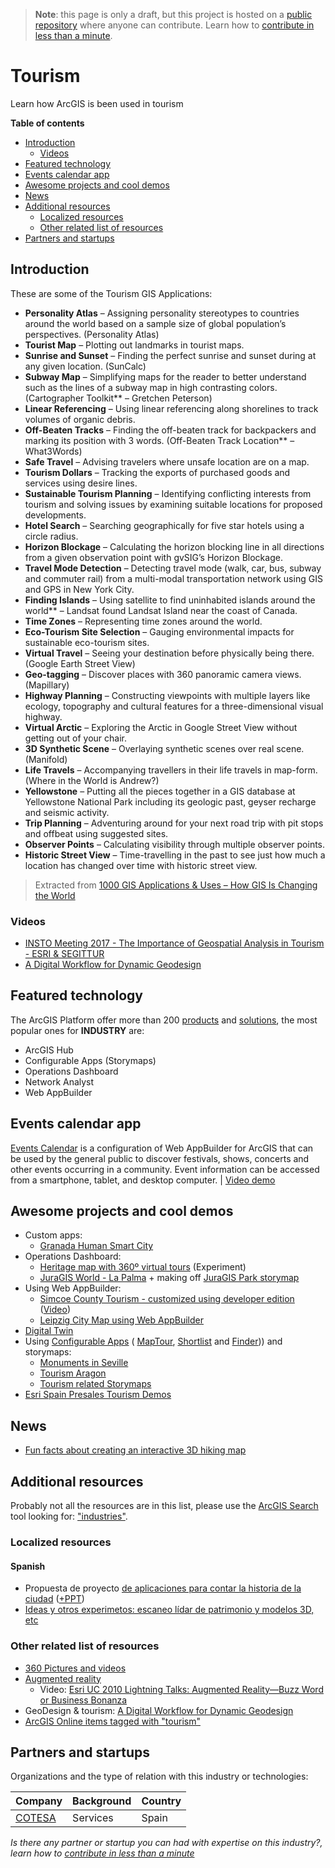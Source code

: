 > **Note**: this page is only a draft, but this project is hosted on a [public repository](https://github.com/hhkaos/awesome-arcgis) where anyone can contribute. Learn how to [contribute in less than a minute](https://github.com/hhkaos/awesome-arcgis/blob/master/CONTRIBUTING.md#contributions).

# Tourism

Learn how ArcGIS is been used in tourism

<!-- START doctoc generated TOC please keep comment here to allow auto update -->
<!-- DON'T EDIT THIS SECTION, INSTEAD RE-RUN doctoc TO UPDATE -->
**Table of contents**

- [Introduction](#introduction)
  - [Videos](#videos)
- [Featured technology](#featured-technology)
- [Events calendar app](#events-calendar-app)
- [Awesome projects and cool demos](#awesome-projects-and-cool-demos)
- [News](#news)
- [Additional resources](#additional-resources)
  - [Localized resources](#localized-resources)
  - [Other related list of resources](#other-related-list-of-resources)
- [Partners and startups](#partners-and-startups)

<!-- END doctoc generated TOC please keep comment here to allow auto update -->

## Introduction

These are some of the Tourism GIS Applications:

* **Personality Atlas** – Assigning personality stereotypes to countries around the world based on a sample size of global population’s perspectives. (Personality Atlas)
* **Tourist Map** – Plotting out landmarks in tourist maps.
* **Sunrise and Sunset** – Finding the perfect sunrise and sunset during at any given location. (SunCalc)
* **Subway Map** – Simplifying maps for the reader to better understand such as the lines of a subway map in high contrasting colors. (Cartographer Toolkit** – Gretchen Peterson)
* **Linear Referencing** – Using linear referencing along shorelines to track volumes of organic debris.
* **Off-Beaten Tracks** – Finding the off-beaten track for backpackers and marking its position with 3 words. (Off-Beaten Track Location** – What3Words)
* **Safe Travel** – Advising travelers where unsafe location are on a map.
* **Tourism Dollars** – Tracking the exports of purchased goods and services using desire lines.
* **Sustainable Tourism Planning** – Identifying conflicting interests from tourism and solving issues by examining suitable locations for proposed developments.
* **Hotel Search** – Searching geographically for five star hotels using a circle radius.
* **Horizon Blockage** – Calculating the horizon blocking line in all directions from a given observation point with gvSIG’s Horizon Blockage.
* **Travel Mode Detection** – Detecting travel mode (walk, car, bus, subway and commuter rail) from a multi-modal transportation network using GIS and GPS in New York City.
* **Finding Islands** – Using satellite to find uninhabited islands around the world** – Landsat found Landsat Island near the coast of Canada.
* **Time Zones** – Representing time zones around the world.
* **Eco-Tourism Site Selection** – Gauging environmental impacts for sustainable eco-tourism sites.
* **Virtual Travel** – Seeing your destination before physically being there. (Google Earth Street View)
* **Geo-tagging** – Discover places with 360 panoramic camera views. (Mapillary)
* **Highway Planning** – Constructing viewpoints with multiple layers like ecology, topography and cultural features for a three-dimensional visual highway.
* **Virtual Arctic** – Exploring the Arctic in Google Street View without getting out of your chair.
* **3D Synthetic Scene** – Overlaying synthetic scenes over real scene. (Manifold)
* **Life Travels** – Accompanying travellers in their life travels in map-form. (Where in the World is Andrew?)
* **Yellowstone** – Putting all the pieces together in a GIS database at Yellowstone National Park including its geologic past, geyser recharge and seismic activity.
* **Trip Planning** – Adventuring around for your next road trip with pit stops and offbeat using suggested sites.
* **Observer Points** – Calculating visibility through multiple observer points.
* **Historic Street View** – Time-travelling in the past to see just how much a location has changed over time with historic street view.

> Extracted from [1000 GIS Applications & Uses – How GIS Is Changing the World](https://docs.google.com/document/d/1wDkDCv-YiNijT-HF2zBJboKU2Jk0SqBCNyHKC0ctoTw/edit#heading=h.nr7gd2rh0tfr)

### Videos

* [INSTO Meeting 2017 - The Importance of Geospatial Analysis in Tourism - ESRI & SEGITTUR](https://www.youtube.com/watch?v=7com2Ma7PuU)
* [A Digital Workflow for Dynamic Geodesign](https://www.youtube.com/watch?v=QERJbL9J1Xw)

## Featured technology

The ArcGIS Platform offer more than 200 [products](../../../arcgis/products/README.md) and [solutions](https://solutions.arcgis.com/), the most popular ones for **INDUSTRY** are:

* ArcGIS Hub
* Configurable Apps (Storymaps)
* Operations Dashboard
* Network Analyst
* Web AppBuilder

## Events calendar app

[Events Calendar](https://solutions.arcgis.com/local-government/help/event-calendar/) is a configuration of Web AppBuilder for ArcGIS that can be used by the general public to discover festivals, shows, concerts and other events occurring in a community. Event information can be accessed from a smartphone, tablet, and desktop computer. | [Video demo](https://youtu.be/YAZFXXvJKZQ?t=10m53s)

## Awesome projects and cool demos

* Custom apps:
    * [Granada Human Smart City](https://ciudadinteligente.granada.org/granadarutas/)
* Operations Dashboard:
    * [Heritage map with 360º virtual tours](https://tomellosotech.maps.arcgis.com/apps/opsdashboard/index.html#/304dc67a44a54d4dbccef11ff6d08c38) (Experiment)
    * [JuraGIS World - La Palma](https://marketing.maps.arcgis.com/apps/opsdashboard/index.html#/45aa0cf0c8be4255adf620dbb5757bb3) + making off [JuraGIS Park storymap](http://geoapps.esri.es/JuraGIS/index.html)
* Using Web AppBuilder:
    * [Simcoe County Tourism - customized using developer edition ](https://maps.simcoe.ca/public/) ([Video](https://youtu.be/5hsprKc_Wo0?t=15m10s))
    * [Leipzig City Map using Web AppBuilder](http://www.arcgis.com/home/item.html?id=4c89f67a66a049a8a69cd4f8dedb3aa1)
* [Digital Twin](https://oretana.github.io/Tomelloso/)
* Using [Configurable Apps](../../../arcgis/products/configurable-apps/README.md) (  [MapTour](http://www.arcgis.com/home/item.html?id=91d75e9b375e4e9b9b3a4004544bfadf), [Shortlist](http://www.arcgis.com/home/item.html?id=c62ff7eec30641e69ae6acd7f1599512) and [Finder](http://www.arcgis.com/home/item.html?id=547a3a4462344880be61ed4083142f63))) and storymaps:
    * [Monuments in Seville](http://sig.urbanismosevilla.org/sevilla.art/monumentos/index_en.html)
    * [Tourism Aragon](http://gob-aragon.maps.arcgis.com/apps/webappviewer/index.html?id=8d644249c065452ca8707a78ea352dd1)
    * [Tourism related Storymaps](https://storymaps.arcgis.com/en/gallery/#s=0&q=tourism)
* [Esri Spain Presales Tourism Demos](http://preventas.maps.arcgis.com/home/gallery.html?view=list&sortOrder=true&sortField=relevance&showFilters=true&searchTerm=turismo)


## News

* [Fun facts about creating an interactive 3D hiking map](https://www.esri.com/arcgis-blog/products/js-api-arcgis/mapping/creating-3d-hiking-map/)

## Additional resources

Probably not all the resources are in this list, please use the [ArcGIS Search](https://esri-es.github.io/arcgis-search/) tool looking for: ["industries"](https://esri-es.github.io/arcgis-search/?search="industries"&utm_campaign=awesome-list&utm_source=awesome-list&utm_medium=page).

### Localized resources

#### Spanish

* Propuesta de proyecto [de aplicaciones para contar la historia de la ciudad](https://www.arcgis.com/apps/Cascade/index.html?appid=2ca2e152f2044f0597e6052cf7469998) ([+PPT](https://docs.google.com/presentation/d/e/2PACX-1vQI0-2YhBFcdV1aIs-mYkRB9BwEdwofvP_ZFRi2ULuzqEXSHEIIpA58qiTBXuW3Xy39PNCKyT5e9WOh/embed?start=false&loop=false&delayms=3000&slide=id.g3e1f034177_0_43))
* [Ideas y otros experimetos: escaneo lídar de patrimonio y modelos 3D, etc](https://tomellosotech.maps.arcgis.com/apps/MapSeries/index.html?appid=8847dfbd47d642eeba3cf13584becb77)

### Other related list of resources

* [360 Pictures and videos](../../../emerging-technologies/360/README.md)
* [Augmented reality](../../../emerging-technologies/ar/README.md)
    * Video: [Esri UC 2010 Lightning Talks: Augmented Reality—Buzz Word or Business Bonanza](https://www.youtube.com/watch?v=VE7aB_-sTXk)
* GeoDesign & tourism: [A Digital Workflow for Dynamic Geodesign](https://youtu.be/QERJbL9J1Xw?t=15m48s)
* [ArcGIS Online items tagged with "tourism"](https://www.arcgis.com/home/search.html?t=content&q=tags%3Atourism&start=1&sortOrder=desc&sortField=relevance&focus=applications-web)

## Partners and startups

Organizations and the type of relation with this industry or technologies:

|Company|Background|Country|
|---|---|---|
|[COTESA](../../partners/program-members/cotesa/README.md)|Services|Spain

*Is there any partner or startup you can had with expertise on this industry?, learn how to [contribute in less than a minute](https://github.com/hhkaos/awesome-arcgis/blob/master/CONTRIBUTING.md#contributions)*
